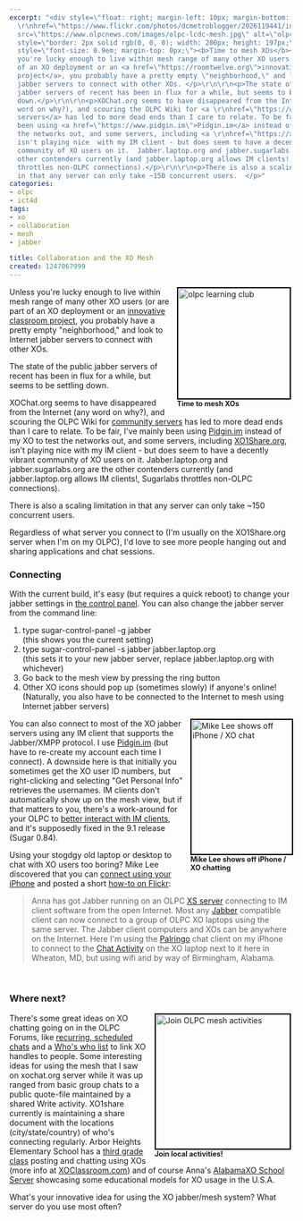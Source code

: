 ```yaml
---
excerpt: "<div style=\"float: right; margin-left: 10px; margin-bottom: 10px;\"><a
  \r\nhref=\"https://www.flickr.com/photos/dcmetroblogger/2026119441/in/set-72157594232448993/\"><img
  src=\"https://www.olpcnews.com/images/olpc-lcdc-mesh.jpg\" alt=\"olpc learning club\"
  style=\"border: 2px solid rgb(0, 0, 0); width: 200px; height: 197px;\"></a><br><span
  style=\"font-size: 0.9em; margin-top: 0px;\"><b>Time to mesh XOs</b></span></div>\r\n\r\n<p>Unless
  you're lucky enough to live within mesh range of many other XO users (or are part
  of an XO deployment or an <a href=\"https://roomtwelve.org\">innovative classroom
  project</a>, you probably have a pretty empty \"neighborhood,\" and look to Internet
  jabber servers to connect with other XOs. </p>\r\n\r\n<p>The state of the public
  jabber servers of recent has been in flux for a while, but seems to be settling
  down.</p>\r\n\r\n<p>XOChat.org seems to have disappeared from the Internet (any
  word on why?), and scouring the OLPC Wiki for <a \r\nhref=\"https://wiki.laptop.org/go/Community_Jabber_Servers\">community
  servers</a> has led to more dead ends than I care to relate. To be fair, I've mainly
  been using <a href=\"https://www.pidgin.im\">Pidgin.im</a> instead of my XO to test
  the networks out, and some servers, including <a \r\nhref=\"https://xoshare.org/mi/default.aspx\">XO1Share.org</a>,
  isn't playing nice  with my IM client - but does seem to have a decently vibrant
  community of XO users on it.  Jabber.laptop.org and jabber.sugarlabs.org are the
  other contenders currently (and jabber.laptop.org allows IM clients!, Sugarlabs
  throttles non-OLPC connections).</p>\r\n\r\n<p>There is also a scaling limitation
  in that any server can only take ~150 concurrent users.  </p>"
categories:
- olpc
- ict4d
tags:
- xo
- collaboration
- mesh
- jabber

title: Collaboration and the XO Mesh
created: 1247067999
---
```

<div style="float: right; margin-left: 10px; margin-bottom: 10px;"><a 
href="https://www.flickr.com/photos/dcmetroblogger/2026119441/in/set-72157594232448993/"><img src="https://www.olpcnews.com/images/olpc-lcdc-mesh.jpg" alt="olpc learning club" style="border: 2px solid rgb(0, 0, 0); width: 200px; height: 197px;"></a><br><span style="font-size: 0.9em; margin-top: 0px;"><b>Time to mesh XOs</b></span></div>

<p>Unless you're lucky enough to live within mesh range of many other XO users (or are part of an XO deployment or an <a href="https://roomtwelve.org">innovative classroom project</a>, you probably have a pretty empty "neighborhood," and look to Internet jabber servers to connect with other XOs. </p>

<p>The state of the public jabber servers of recent has been in flux for a while, but seems to be settling down.</p>

<p>XOChat.org seems to have disappeared from the Internet (any word on why?), and scouring the OLPC Wiki for <a 
href="https://wiki.laptop.org/go/Community_Jabber_Servers">community servers</a> has led to more dead ends than I care to relate. To be fair, I've mainly been using <a href="https://www.pidgin.im">Pidgin.im</a> instead of my XO to test the networks out, and some servers, including <a 
href="https://xoshare.org/mi/default.aspx">XO1Share.org</a>, isn't playing nice  with my IM client - but does seem to have a decently vibrant community of XO users on it.  Jabber.laptop.org and jabber.sugarlabs.org are the other contenders currently (and jabber.laptop.org allows IM clients!, Sugarlabs throttles non-OLPC connections).</p>

<p>There is also a scaling limitation in that any server can only take ~150 concurrent users.  </p>

<p>Regardless of what server you connect to (I'm usually on the XO1Share.org server when I'm on my OLPC),  I'd love to see more people hanging out and sharing applications and chat sessions.</p>

<h3>Connecting</h3>
<p>With the current build, it's easy (but requires a quick reboot) to change your jabber settings in <a href="https://wiki.laptop.org/go/Sugar_Control_Panel#Network">the 
control panel</a>. You can also change the jabber server from the command 
line:</p>
<ol>
  <li>type sugar-control-panel -g jabber<br />
    (this shows you the current setting)</li>
  <li>type sugar-control-panel -s jabber jabber.laptop.org<br />
    (this sets it to your new jabber server, replace jabber.laptop.org with whichever)</li>
  <li>Go back to the mesh view by pressing the ring button</li>
  <li>Other XO icons should pop up (sometimes slowly) if anyone's online! 
(Naturally, you also have to be connected to the Internet to mesh using Internet 
jabber servers)</li>
</ol>
<div style="float: right; margin-left: 10px; margin-bottom: 10px; width: 
180px;"><a href="https://www.flickr.com/photos/curiouslee/2976706457/"><img 
src="https://farm4.static.flickr.com/3203/2976706457_854aec1cfb_m.jpg" alt="Mike 
Lee shows off iPhone / XO chat" style="border: 2px solid rgb(0, 0, 0); width: 
180px; height: 240px;"></a><br><span style="font-size: 0.9em; margin-top: 
0px;"><b>Mike Lee shows off iPhone / XO chatting</b></span></div>
<p>You can also connect to most of the XO jabber servers using any IM client that supports the Jabber/XMPP 
protocol. I use  <a href="https://www.pidgin.im">Pidgin.im</a> (but have to re-create my account each time I connect). A downside here is that initially you sometimes get the XO user ID numbers, but right-clicking and selecting "Get Personal Info" retrieves the usernames.  IM clients don't automatically show up on the mesh view, but if that matters to you, there's a work-around for your OLPC to <a href="https://wiki.laptop.org/go/Jabber">better interact with IM clients</a>, and it's supposedly fixed in the 9.1 release (Sugar 0.84).</p>  

<p>Using your stogdgy old laptop or desktop to chat with XO users too boring?  Mike Lee discovered that you can <a href="https://www.olpcnews.com/forum/index.php?topic=3891.0">connect using  your iPhone</a> and posted a short <a href="https://www.flickr.com/photos/curiouslee/2976706457/">how-to on 
Flickr</a>:</p>
<blockquote>Anna has got Jabber running on an OLPC <a href="https://wiki.laptop.org/go/School_server" rel="nofollow">XS server</a> connecting to IM client software from the open Internet. Most any <a 
href="https://wiki.laptop.org/go/Jabber" rel="nofollow">Jabber</a> compatible client can now connect to a group of OLPC XO laptops using the same server. The Jabber client computers and XOs can be anywhere on the Internet. Here I'm using the <a href="https://www.palringo.com/" rel="nofollow">Palringo</a> chat client on my iPhone to connect to the <a href="https://wiki.laptop.org/go/Chat" rel="nofollow">Chat Activity</a> on the XO laptop next to it here in Wheaton, MD, but using wifi and by way of Birmingham, Alabama.</blockquote>

<br clear="right" />
<h3>Where next?</h3>
<div style="float: right; margin-left: 10px; margin-bottom: 10px;"><a 
href="https://flickr.com/photos/dcmetroblogger/2288483805/"><img 
src="https://farm4.static.flickr.com/3098/2288483805_45c0bce779_m.jpg" alt="Join OLPC mesh activities" style="border: 2px solid rgb(0, 0, 0); width: 240px; "></a><br><span style="font-size: 0.9em; margin-top: 0px;"><b>Join local activities!</b></span></div>

<p>There's some great ideas on XO chatting going on in the OLPC Forums, like <a href="https://olpcnews.com/forum/index.php?topic=2817.0" target="_blank">recurring, scheduled chats</a> and a <a href="https://olpcnews.com/forum/index.php?topic=2434.15" target="_blank">Who's who list</a> to link XO handles to people.  Some interesting ideas for using the mesh that I saw on xochat.org server while it was up ranged from basic group chats to a public quote-file maintained by a shared Write activity.  XO1share currently is maintaining a share document with the locations (city/state/country) of who's connecting regularly. Arbor Heights Elementary School has a <a href="https://www.roomtwelve.org">third grade class</a> posting and chatting using XOs (more info at <a href="https://xoclassroom.wikispaces.com">XOClassroom.com</a>) and of course Anna's <a href="https://alabamaxo.org">AlabamaXO School Server</a> showcasing some educational models for XO usage in the U.S.A.</p>

<p>What's your innovative idea for using the XO jabber/mesh system? What server do you use most often?</p>
